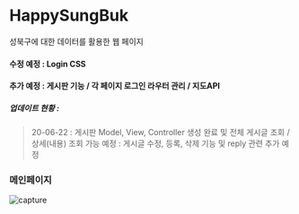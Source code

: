 # HappySungBuk

성북구에 대한 데이터를 활용한 웹 페이지


#### 수정 예정 : Login CSS
#### 추가 예정 : 게시판 기능 / 각 페이지 로그인 라우터 관리 / 지도API 


##### 업데이트 현황 : 
> 20-06-22 : 게시판 Model, View, Controller 생성 완료 및 전체 게시글 조회 / 상세(내용) 조회 가능
> 예정 : 게시글 수정, 등록, 삭제 기능 및 reply 관련 추가 예정

### 메인페이지
![capture](https://user-images.githubusercontent.com/29462979/85200546-504aba00-b333-11ea-973d-2ddc98c323eb.png)
